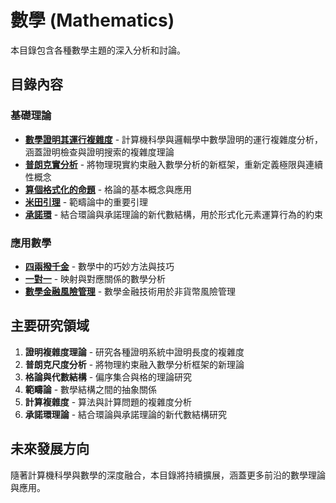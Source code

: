 # 數學 (Mathematics)

本目錄包含各種數學主題的深入分析和討論。

## 目錄內容

### 基礎理論
- **[數學證明其運行複雜度](數學證明其運行複雜度.md)** - 計算機科學與邏輯學中數學證明的運行複雜度分析，涵蓋證明檢查與證明搜索的複雜度理論
- **[普朗克實分析](普朗克實分析.md)** - 將物理現實約束融入數學分析的新框架，重新定義極限與連續性概念
- **[算個格式化的命題](算個格式化的命題.md)** - 格論的基本概念與應用
- **[米田引理](米田引理.md)** - 範疇論中的重要引理
- **[承諾環](承諾環.md)** - 結合環論與承諾理論的新代數結構，用於形式化元素運算行為的約束

### 應用數學
- **[四兩撥千金](四兩撥千金.md)** - 數學中的巧妙方法與技巧
- **[一對一](一對一.md)** - 映射與對應關係的數學分析
- **[數學金融風險管理](../mathematical-finance-risk-management.md)** - 數學金融技術用於非貨幣風險管理

## 主要研究領域

1. **證明複雜度理論** - 研究各種證明系統中證明長度的複雜度
2. **普朗克尺度分析** - 將物理約束融入數學分析框架的新理論
3. **格論與代數結構** - 偏序集合與格的理論研究
4. **範疇論** - 數學結構之間的抽象關係
5. **計算複雜度** - 算法與計算問題的複雜度分析
6. **承諾環理論** - 結合環論與承諾理論的新代數結構研究

## 未來發展方向

隨著計算機科學與數學的深度融合，本目錄將持續擴展，涵蓋更多前沿的數學理論與應用。
